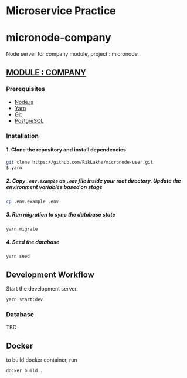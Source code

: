 
# Microservice Practice
# micronode-company
Node server for company module, project : micronode

## [MODULE : COMPANY](https://micronode-core.herokuapp.com/)

### Prerequisites

- [Node.js](https://yarnpkg.com/en/docs/install)
- [Yarn](https://yarnpkg.com/en/docs/install)
- [Git](https://git-scm.com/downloads)
- [PostgreSQL](https://www.postgresql.org/download/)

### Installation

#### 1. Clone the repository and install dependencies

```sh
git clone https://github.com/RikLakhe/micronode-user.git
$ yarn
```

##### 2. Copy `.env.example` as `.env` file inside your root directory. Update the environment variables based on stage

```sh
cp .env.example .env
```

##### 3. Run migration to sync the database state

```sh
yarn migrate
```

##### 4. Seed the database

```sh
yarn seed
```

## Development Workflow

Start the development server.

```sh
yarn start:dev

```

### Database

TBD

## Docker
to build docker container, run

```sh
docker build .
```